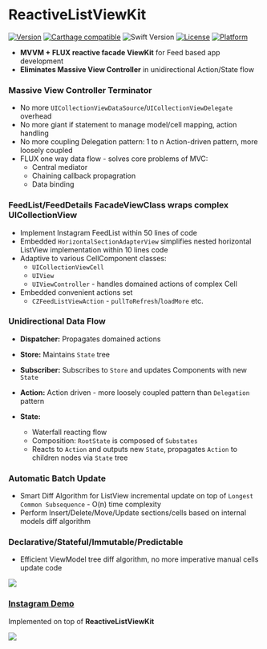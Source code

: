 # ReactiveListViewKit

[![Version](https://img.shields.io/cocoapods/v/ReactiveListViewKit.svg?style=flat)](http://cocoapods.org/pods/ReactiveListViewKit)
[![Carthage compatible](https://img.shields.io/badge/Carthage-compatible-4BC51D.svg?style=flat)](https://github.com/Carthage/Carthage)
![Swift Version](https://img.shields.io/badge/swift-5.0-orange.svg)
[![License](https://img.shields.io/cocoapods/l/ReactiveListViewKit.svg?style=flat)](http://cocoapods.org/pods/ReactiveListViewKit)
[![Platform](https://img.shields.io/cocoapods/p/ReactiveListViewKit.svg?style=flat)](http://cocoapods.org/pods/ReactiveListViewKit)

* **MVVM + FLUX reactive facade ViewKit** for Feed based app development
* **Eliminates Massive View Controller** in unidirectional Action/State flow

### Massive View Controller Terminator
 * No more `UICollectionViewDataSource`/`UICollectionViewDelegate` overhead
 * No more giant if statement to manage model/cell mapping, action handling
 * No more coupling Delegation pattern: 1 to n Action-driven pattern, more loosely coupled
 * FLUX one way data flow - solves core problems of MVC: 
   * Central mediator
   * Chaining callback propagration
   * Data binding

### FeedList/FeedDetails FacadeViewClass wraps complex UICollectionView
 * Implement Instagram FeedList within 50 lines of code
 * Embedded `HorizontalSectionAdapterView` simplifies nested horizontal ListView implementation within 10 lines code
 * Adaptive to various CellComponent classes:
   * `UICollectionViewCell`
   * `UIView`
   * `UIViewController` - handles domained actions of complex Cell
 * Embedded convenient actions set
   * `CZFeedListViewAction` - `pullToRefresh`/`loadMore` etc.

 
### Unidirectional Data Flow
 * **Dispatcher:** Propagates domained actions

 * **Store:** Maintains `State` tree

 * **Subscriber:** Subscribes to `Store` and updates Components with new `State`

 * **Action:** Action driven - more loosely coupled pattern than `Delegation` pattern
    
 * **State:**
   * Waterfall reacting flow
   * Composition: `RootState` is composed of `Substates`
   * Reacts to `Action` and outputs new `State`, propagates `Action` to children nodes via `State` tree

### Automatic Batch Update
  * Smart Diff Algorithm for ListView incremental update on top of `Longest Common Subsequence` - O(n) time complexity
  * Perform Insert/Delete/Move/Update sections/cells based on internal models diff algorithm

### Declarative/Stateful/Immutable/Predictable
  * Efficient ViewModel tree diff algorithm, no more imperative manual cells update code

  <img src="./Docs/FLUX.png">


### [Instagram Demo](https://github.com/showt1me/CZInstagram)
Implemented on top of **ReactiveListViewKit**

<img src="./Docs/CZInstagram.gif">
